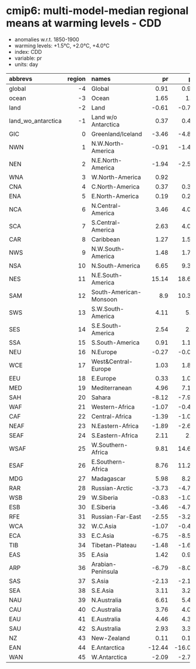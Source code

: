 # cmip6: multi-model-median regional means at warming levels - CDD

- anomalies w.r.t. 1850-1900
- warming levels: +1.5°C, +2.0°C, +4.0°C
- index: CDD
- variable: pr
- units: day

| abbrevs            |   region | names                  |     pr |     pr |     pr |
|:-------------------|---------:|:-----------------------|-------:|-------:|-------:|
| global             |       -4 | Global                 |   0.91 |   0.96 |   1.48 |
| ocean              |       -3 | Ocean                  |   1.65 |   1.8  |   3.24 |
| land               |       -2 | Land                   |  -0.61 |  -0.71 |  -2.11 |
| land_wo_antarctica |       -1 | Land w/o Antarctica    |   0.37 |   0.46 |   0.73 |
| GIC                |        0 | Greenland/Iceland      |  -3.46 |  -4.85 |  -8.52 |
| NWN                |        1 | N.W.North-America      |  -0.91 |  -1.47 |  -2.51 |
| NEN                |        2 | N.E.North-America      |  -1.94 |  -2.51 |  -5.16 |
| WNA                |        3 | W.North-America        |   0.92 |   1    |   0.25 |
| CNA                |        4 | C.North-America        |   0.37 |   0.32 |   1.2  |
| ENA                |        5 | E.North-America        |   0.19 |   0.27 |   0.84 |
| NCA                |        6 | N.Central-America      |   3.46 |   4.04 |   8.48 |
| SCA                |        7 | S.Central-America      |   2.63 |   4.01 |   9.5  |
| CAR                |        8 | Caribbean              |   1.27 |   1.56 |   3.29 |
| NWS                |        9 | N.W.South-America      |   1.48 |   1.78 |   3.99 |
| NSA                |       10 | N.South-America        |   6.65 |   9.37 |  19.56 |
| NES                |       11 | N.E.South-America      |  15.14 |  18.63 |  28.44 |
| SAM                |       12 | South-American-Monsoon |   8.9  |  10.34 |  19.05 |
| SWS                |       13 | S.W.South-America      |   4.11 |   5.9  |  10.09 |
| SES                |       14 | S.E.South-America      |   2.54 |   2.9  |   3.99 |
| SSA                |       15 | S.South-America        |   0.91 |   1.16 |   2.09 |
| NEU                |       16 | N.Europe               |  -0.27 |  -0.06 |   0.25 |
| WCE                |       17 | West&Central-Europe    |   1.03 |   1.82 |   4.09 |
| EEU                |       18 | E.Europe               |   0.33 |   1.08 |   1.83 |
| MED                |       19 | Mediterranean          |   4.96 |   7.13 |  16.07 |
| SAH                |       20 | Sahara                 |  -8.12 |  -7.92 | -15.07 |
| WAF                |       21 | Western-Africa         |  -1.07 |  -0.43 |  -0.79 |
| CAF                |       22 | Central-Africa         |  -1.39 |  -1.05 |  -1.29 |
| NEAF               |       23 | N.Eastern-Africa       |  -1.89 |  -2.63 |  -9.28 |
| SEAF               |       24 | S.Eastern-Africa       |   2.11 |   2.5  |   0.89 |
| WSAF               |       25 | W.Southern-Africa      |   9.81 |  14.63 |  28.84 |
| ESAF               |       26 | E.Southern-Africa      |   8.76 |  11.29 |  23.51 |
| MDG                |       27 | Madagascar             |   5.98 |   8.23 |  17.35 |
| RAR                |       28 | Russian-Arctic         |  -3.73 |  -4.75 |  -7.41 |
| WSB                |       29 | W.Siberia              |  -0.83 |  -1.02 |  -0.16 |
| ESB                |       30 | E.Siberia              |  -3.46 |  -4.73 |  -8.75 |
| RFE                |       31 | Russian-Far-East       |  -2.55 |  -3.25 |  -5.71 |
| WCA                |       32 | W.C.Asia               |  -1.07 |  -0.42 |  -0.55 |
| ECA                |       33 | E.C.Asia               |  -6.75 |  -8.59 | -14.95 |
| TIB                |       34 | Tibetan-Plateau        |  -1.48 |  -1.66 |  -5.48 |
| EAS                |       35 | E.Asia                 |   1.42 |   0.93 |   1.08 |
| ARP                |       36 | Arabian-Peninsula      |  -6.79 |  -8.04 | -19.71 |
| SAS                |       37 | S.Asia                 |  -2.13 |  -2.13 |  -8.97 |
| SEA                |       38 | S.E.Asia               |   3.11 |   3.29 |   7.74 |
| NAU                |       39 | N.Australia            |   6.61 |   5.46 |   8.13 |
| CAU                |       40 | C.Australia            |   3.76 |   4.06 |   9.81 |
| EAU                |       41 | E.Australia            |   4.46 |   4.37 |   9.06 |
| SAU                |       42 | S.Australia            |   2.93 |   3.38 |   7.07 |
| NZ                 |       43 | New-Zealand            |   0.11 |   0.17 |   0.32 |
| EAN                |       44 | E.Antarctica           | -12.44 | -16.04 | -34.35 |
| WAN                |       45 | W.Antarctica           |  -2.09 |  -2.79 |  -5.22 |